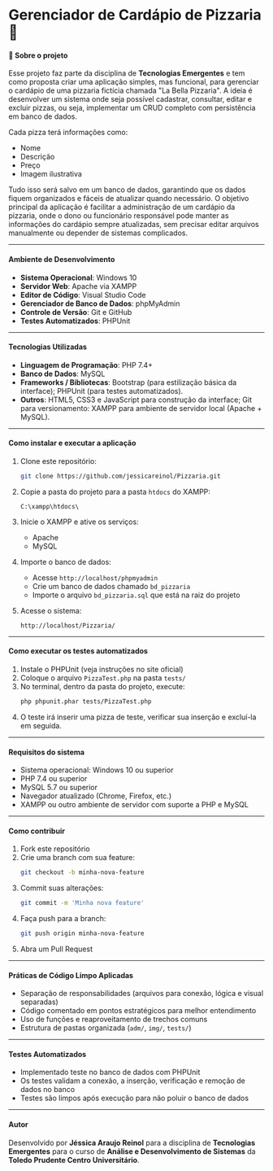 
# Gerenciador de Cardápio de Pizzaria 🍕

#### 📌 Sobre o projeto

Esse projeto faz parte da disciplina de **Tecnologias Emergentes** e tem como proposta criar uma aplicação simples, mas funcional, para gerenciar o cardápio de uma pizzaria fictícia chamada "La Bella Pizzaria". A ideia é desenvolver um sistema onde seja possível cadastrar, consultar, editar e excluir pizzas, ou seja, implementar um CRUD completo com persistência em banco de dados.

Cada pizza terá informações como:
- Nome
- Descrição
- Preço
- Imagem ilustrativa

Tudo isso será salvo em um banco de dados, garantindo que os dados fiquem organizados e fáceis de atualizar quando necessário.
O objetivo principal da aplicação é facilitar a administração de um cardápio da pizzaria, onde o dono ou funcionário responsável pode manter as informações do cardápio sempre atualizadas, sem precisar editar arquivos manualmente ou depender de sistemas complicados.

---

#### Ambiente de Desenvolvimento

- **Sistema Operacional**: Windows 10
- **Servidor Web**: Apache via XAMPP
- **Editor de Código**: Visual Studio Code
- **Gerenciador de Banco de Dados**: phpMyAdmin
- **Controle de Versão**: Git e GitHub
- **Testes Automatizados**: PHPUnit

---

#### Tecnologias Utilizadas

- **Linguagem de Programação**: PHP 7.4+
- **Banco de Dados**: MySQL
- **Frameworks / Bibliotecas**:
    Bootstrap (para estilização básica da interface);
    PHPUnit (para testes automatizados).
- **Outros**:
    HTML5, CSS3 e JavaScript para construção da interface;
    Git para versionamento:
    XAMPP para ambiente de servidor local (Apache + MySQL).

---

#### Como instalar e executar a aplicação

1. Clone este repositório:
   ```bash
   git clone https://github.com/jessicareinol/Pizzaria.git
   ```

2. Copie a pasta do projeto para a pasta `htdocs` do XAMPP:
   ```
   C:\xampp\htdocs\
   ```

3. Inicie o XAMPP e ative os serviços:
   - Apache
   - MySQL

4. Importe o banco de dados:
   - Acesse `http://localhost/phpmyadmin`
   - Crie um banco de dados chamado `bd_pizzaria`
   - Importe o arquivo `bd_pizzaria.sql` que está na raiz do projeto

5. Acesse o sistema:
   ```
   http://localhost/Pizzaria/
   ```

---

#### Como executar os testes automatizados

1. Instale o PHPUnit (veja instruções no site oficial)
2. Coloque o arquivo `PizzaTest.php` na pasta `tests/`
3. No terminal, dentro da pasta do projeto, execute:
   ```bash
   php phpunit.phar tests/PizzaTest.php
   ```
4. O teste irá inserir uma pizza de teste, verificar sua inserção e excluí-la em seguida.

---

#### Requisitos do sistema

- Sistema operacional: Windows 10 ou superior
- PHP 7.4 ou superior
- MySQL 5.7 ou superior
- Navegador atualizado (Chrome, Firefox, etc.)
- XAMPP ou outro ambiente de servidor com suporte a PHP e MySQL

---

#### Como contribuir

1. Fork este repositório
2. Crie uma branch com sua feature:
   ```bash
   git checkout -b minha-nova-feature
   ```
3. Commit suas alterações:
   ```bash
   git commit -m 'Minha nova feature'
   ```
4. Faça push para a branch:
   ```bash
   git push origin minha-nova-feature
   ```
5. Abra um Pull Request

---

#### Práticas de Código Limpo Aplicadas

- Separação de responsabilidades (arquivos para conexão, lógica e visual separadas)
- Código comentado em pontos estratégicos para melhor entendimento
- Uso de funções e reaproveitamento de trechos comuns
- Estrutura de pastas organizada (`adm/`, `img/`, `tests/`)

---

#### Testes Automatizados

- Implementado teste no banco de dados com PHPUnit
- Os testes validam a conexão, a inserção, verificação e remoção de dados no banco
- Testes são limpos após execução para não poluir o banco de dados

---

#### Autor

Desenvolvido por **Jéssica Araujo Reinol** para a disciplina de **Tecnologias Emergentes** para o curso de **Análise e Desenvolvimento de Sistemas** da **Toledo Prudente Centro Universitário**.
